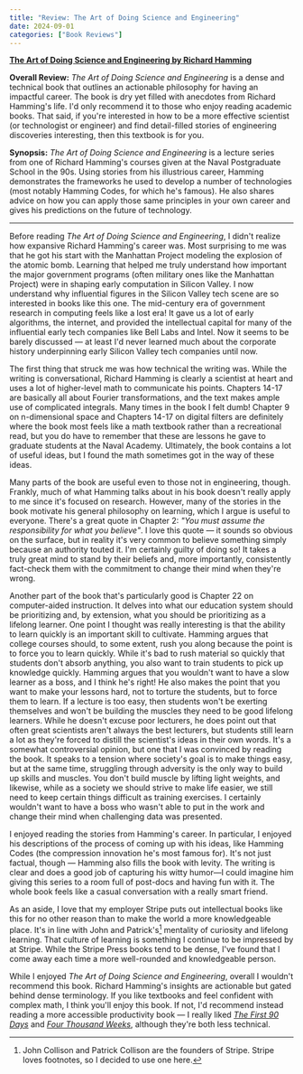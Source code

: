 ```yaml
---
title: "Review: The Art of Doing Science and Engineering"
date: 2024-09-01
categories: ["Book Reviews"]
---
```


**[The Art of Doing Science and Engineering by Richard Hamming](https://press.stripe.com/the-art-of-doing-science-and-engineering)**

**Overall Review:** _The Art of Doing Science and Engineering_ is a dense and technical book that outlines an actionable philosophy for having an impactful career. The book is dry yet filled with anecdotes from Richard Hamming's life. I'd only recommend it to those who enjoy reading academic books. That said, if you're interested in how to be a more effective scientist (or technologist or engineer) and find detail-filled stories of engineering discoveries interesting, then this textbook is for you.

**Synopsis:** _The Art of Doing Science and Engineering_ is a lecture series from one of Richard Hamming's courses given at the Naval Postgraduate School in the 90s. Using stories from his illustrious career, Hamming demonstrates the frameworks he used to develop a number of technologies (most notably Hamming Codes, for which he's famous). He also shares advice on how you can apply those same principles in your own career and gives his predictions on the future of technology.

---

Before reading _The Art of Doing Science and Engineering_, I didn't realize how expansive Richard Hamming's career was. Most surprising to me was that he got his start with the Manhattan Project modeling the explosion of the atomic bomb. Learning that helped me truly understand how important the major government programs (often military ones like the Manhattan Project) were in shaping early computation in Silicon Valley. I now understand why influential figures in the Silicon Valley tech scene are so interested in books like this one. The mid-century era of government research in computing feels like a lost era! It gave us a lot of early algorithms, the internet, and provided the intellectual capital for many of the influential early tech companies like Bell Labs and Intel. Now it seems to be barely discussed — at least I'd never learned much about the corporate history underpinning early Silicon Valley tech companies until now.

The first thing that struck me was how technical the writing was. While the writing is conversational, Richard Hamming is clearly a scientist at heart and uses a lot of higher-level math to communicate his points. Chapters 14-17 are basically all about Fourier transformations, and the text makes ample use of complicated integrals. Many times in the book I felt dumb! Chapter 9 on n-dimensional space and Chapters 14-17 on digital filters are definitely where the book most feels like a math textbook rather than a recreational read, but you do have to remember that these are lessons he gave to graduate students at the Naval Academy. Ultimately, the book contains a lot of useful ideas, but I found the math sometimes got in the way of these ideas.

Many parts of the book are useful even to those not in engineering, though. Frankly, much of what Hamming talks about in his book doesn't really apply to me since it's focused on research. However, many of the stories in the book motivate his general philosophy on learning, which I argue is useful to everyone. There's a great quote in Chapter 2: _"You must assume the responsibility for what you believe"_. I love this quote — it sounds so obvious on the surface, but in reality it's very common to believe something simply because an authority touted it. I'm certainly guilty of doing so! It takes a truly great mind to stand by their beliefs and, more importantly, consistently fact-check them with the commitment to change their mind when they're wrong.

Another part of the book that's particularly good is Chapter 22 on computer-aided instruction. It delves into what our education system should be prioritizing and, by extension, what you should be prioritizing as a lifelong learner. One point I thought was really interesting is that the ability to learn quickly is an important skill to cultivate. Hamming argues that college courses should, to some extent, rush you along because the point is to force you to learn quickly. While it's bad to rush material so quickly that students don't absorb anything, you also want to train students to pick up knowledge quickly. Hamming argues that you wouldn't want to have a slow learner as a boss, and I think he's right! He also makes the point that you want to make your lessons hard, not to torture the students, but to force them to learn. If a lecture is too easy, then students won't be exerting themselves and won't be building the muscles they need to be good lifelong learners. While he doesn't excuse poor lecturers, he does point out that often great scientists aren't always the best lecturers, but students still learn a lot as they're forced to distill the scientist's ideas in their own words. It's a somewhat controversial opinion, but one that I was convinced by reading the book. It speaks to a tension where society's goal is to make things easy, but at the same time, struggling through adversity is the only way to build up skills and muscles. You don't build muscle by lifting light weights, and likewise, while as a society we should strive to make life easier, we still need to keep certain things difficult as training exercises. I certainly wouldn't want to have a boss who wasn't able to put in the work and change their mind when challenging data was presented.

I enjoyed reading the stories from Hamming's career. In particular, I enjoyed his descriptions of the process of coming up with his ideas, like Hamming Codes (the compression innovation he's most famous for). It's not just factual, though — Hamming also fills the book with levity. The writing is clear and does a good job of capturing his witty humor—I could imagine him giving this series to a room full of post-docs and having fun with it. The whole book feels like a casual conversation with a really smart friend.

As an aside, I love that my employer Stripe puts out intellectual books like this for no other reason than to make the world a more knowledgeable place. It's in line with John and Patrick's[^1] mentality of curiosity and lifelong learning. That culture of learning is something I continue to be impressed by at Stripe. While the Stripe Press books tend to be dense, I've found that I come away each time a more well-rounded and knowledgeable person.

While I enjoyed _The Art of Doing Science and Engineering_, overall I wouldn't recommend this book. Richard Hamming's insights are actionable but gated behind dense terminology. If you like textbooks and feel confident with complex math, I think you'll enjoy this book. If not, I'd recommend instead reading a more accessible productivity book — I really liked [_The First 90 Days_](https://www.goodreads.com/book/show/15824358-the-first-90-days) and [_Four Thousand Weeks_](https://www.goodreads.com/book/show/54785515-four-thousand-weeks), although they're both less technical.

[^1]: John Collison and Patrick Collison are the founders of Stripe. Stripe loves footnotes, so I decided to use one here.
